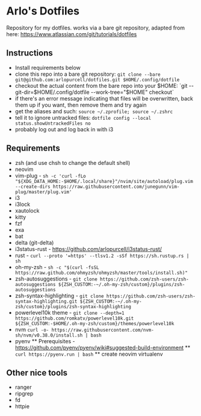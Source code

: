 # Arlo's Dotfiles

Repository for my dotfiles. works via a bare git repository, adapted from here: https://www.atlassian.com/git/tutorials/dotfiles

## Instructions
* Install requirements below
* clone this repo into a bare git repository: `git clone --bare git@github.com:arlopurcell/dotfiles.git $HOME/.config/dotfile`
* checkout the actual content from the bare repo into your $HOME: `git --git-dir=$HOME/.config/dotfile --work-tree="$HOME" checkout`
* if there's an error message indicating that files will be overwritten, back them up if you want, then remove them and try again
* get the aliases and such: `source ~/.zprofile; source ~/.zshrc`
* tell it to ignore untracked files: `dotfile config --local status.showUntrackedFiles no`
* probably log out and log back in with i3


## Requirements
* zsh (and use chsh to change the default shell)
* neovim 
* vim-plug - `sh -c 'curl -fLo "${XDG_DATA_HOME:-$HOME/.local/share}"/nvim/site/autoload/plug.vim --create-dirs https://raw.githubusercontent.com/junegunn/vim-plug/master/plug.vim'`
* i3 
* i3lock
* xautolock
* kitty 
* fzf 
* exa
* bat
* delta (git-delta)
* i3status-rust - https://github.com/arlopurcell/i3status-rust/
* rust - `curl --proto '=https' --tlsv1.2 -sSf https://sh.rustup.rs | sh`
* oh-my-zsh - `sh -c "$(curl -fsSL https://raw.github.com/ohmyzsh/ohmyzsh/master/tools/install.sh)"`
* zsh-autosuggestions - `git clone https://github.com/zsh-users/zsh-autosuggestions ${ZSH_CUSTOM:-~/.oh-my-zsh/custom}/plugins/zsh-autosuggestions`
* zsh-syntax-highlighting - `git clone https://github.com/zsh-users/zsh-syntax-highlighting.git ${ZSH_CUSTOM:-~/.oh-my-zsh/custom}/plugins/zsh-syntax-highlighting`
* powerlevel10k theme - `git clone --depth=1 https://github.com/romkatv/powerlevel10k.git ${ZSH_CUSTOM:-$HOME/.oh-my-zsh/custom}/themes/powerlevel10k`
* nvm `curl -o- https://raw.githubusercontent.com/nvm-sh/nvm/v0.38.0/install.sh | bash`
* pyenv
** Prerequisites - https://github.com/pyenv/pyenv/wiki#suggested-build-environment
** `curl https://pyenv.run | bash`
** create neovim virtualenv

## Other nice tools
* ranger 
* ripgrep
* fd 
* httpie
